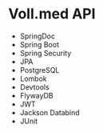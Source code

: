 # Voll.med API

-  SpringDoc
-  Spring Boot
-  Spring Security
-  JPA
-  PostgreSQL
-  Lombok
-  Devtools
-  FlywayDB
-  JWT
-  Jackson Databind
-  JUnit
